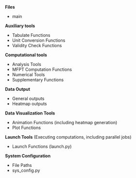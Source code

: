 **Files**

- main

**Auxiliary tools**
- Tabulate Functions
- Unit Conversion Functions
- Validity Check Functions

**Computational tools**
- Analysis Tools
- MFPT Computation Functions
- Numerical Tools
- Supplementary Functions

**Data Output**
- General outputs
- Heatmap outputs 

**Data Visualization Tools**
- Animation Functions (including heatmap generation)
- Plot Functions

**Launch Tools** (Executing computations, including parallel jobs)
* Launch Functions (launch.py)

**System Configuration**
- File Paths
- sys_config.py
